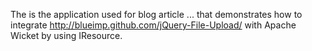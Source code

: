 The is the application used for blog article ... that demonstrates how to integrate http://blueimp.github.com/jQuery-File-Upload/
with Apache Wicket by using IResource.

